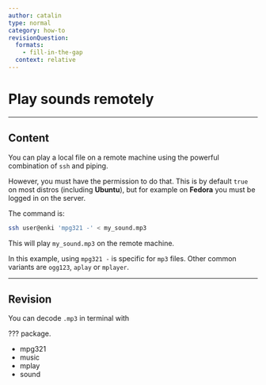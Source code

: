 ```yaml
---
author: catalin
type: normal
category: how-to
revisionQuestion:
  formats:
    - fill-in-the-gap
  context: relative
---
```


# Play sounds remotely


---

## Content

You can play a local file on a remote machine using the powerful combination of `ssh` and piping.

However, you must have the permission to do that. This is by default `true` on most distros (including **Ubuntu**), but for example on **Fedora** you must be logged in on the server.

The command is:

```bash
ssh user@enki 'mpg321 -' < my_sound.mp3
```

This will play `my_sound.mp3` on the remote machine. 

In this example, using `mpg321 -` is specific for `mp3` files. Other common variants are `ogg123`, `aplay` or `mplayer`.


---

## Revision

You can decode `.mp3` in terminal with

??? package.

- mpg321
- music
- mplay
- sound
